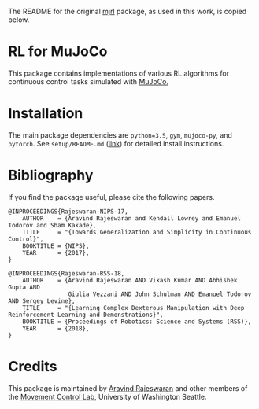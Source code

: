 The README for the original [mjrl](https://github.com/aravindr93/mjrl) package, as used in this work, is copied below.

# RL for MuJoCo

This package  contains implementations of various RL algorithms for continuous control tasks simulated with [MuJoCo.](http://www.mujoco.org/)

# Installation
The main package dependencies are `python=3.5`, `gym`, `mujoco-py`, and `pytorch`. See `setup/README.md` ([link](https://github.com/aravindr93/mjrl/tree/master/setup#installation)) for detailed install instructions.

# Bibliography
If you find the package useful, please cite the following papers.
```
@INPROCEEDINGS{Rajeswaran-NIPS-17,
    AUTHOR    = {Aravind Rajeswaran and Kendall Lowrey and Emanuel Todorov and Sham Kakade},
    TITLE     = "{Towards Generalization and Simplicity in Continuous Control}",
    BOOKTITLE = {NIPS},
    YEAR      = {2017},
}

@INPROCEEDINGS{Rajeswaran-RSS-18,
    AUTHOR    = {Aravind Rajeswaran AND Vikash Kumar AND Abhishek Gupta AND
                 Giulia Vezzani AND John Schulman AND Emanuel Todorov AND Sergey Levine},
    TITLE     = "{Learning Complex Dexterous Manipulation with Deep Reinforcement Learning and Demonstrations}",
    BOOKTITLE = {Proceedings of Robotics: Science and Systems (RSS)},
    YEAR      = {2018},
}
```

# Credits
This package is maintained by [Aravind Rajeswaran](http://homes.cs.washington.edu/~aravraj/) and other members of the [Movement Control Lab,](http://homes.cs.washington.edu/~todorov/) University of Washington Seattle.